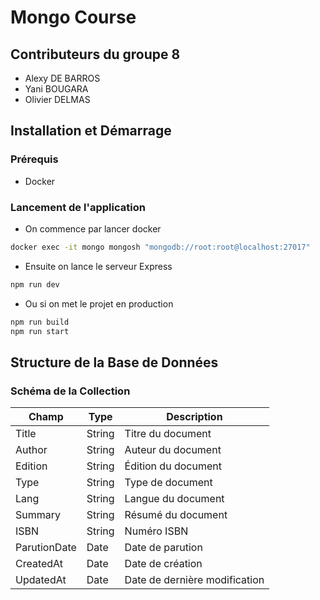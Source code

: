 # Mongo Course

## Contributeurs du groupe 8
* Alexy DE BARROS
* Yani BOUGARA
* Olivier DELMAS

## Installation et Démarrage

### Prérequis
- Docker

### Lancement de l'application
- On commence par lancer docker
```bash
docker exec -it mongo mongosh "mongodb://root:root@localhost:27017"
```
- Ensuite on lance le serveur Express
```bash
npm run dev
```
- Ou si on met le projet en production
```bash
npm run build
npm run start
```

## Structure de la Base de Données

### Schéma de la Collection

| Champ | Type | Description |
|-------|------|-------------|
| Title | String | Titre du document |
| Author | String | Auteur du document |
| Edition | String | Édition du document |
| Type | String | Type de document |
| Lang | String | Langue du document |
| Summary | String | Résumé du document |
| ISBN | String | Numéro ISBN |
| ParutionDate | Date | Date de parution |
| CreatedAt | Date | Date de création |
| UpdatedAt | Date | Date de dernière modification |